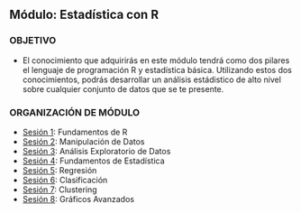  
## Módulo: Estadística con R

### OBJETIVO 
 - El conocimiento que adquirirás en este módulo tendrá como dos pilares el lenguaje de programación R y estadística básica. Utilizando estos dos conocimientos, podrás desarrollar un análisis estádistico de alto nivel sobre cualquier conjunto de datos que se te presente.



 ### ORGANIZACIÓN DE MÓDULO 
 
 - [Sesión 1](Sesion-01): Fundamentos de R
 - [Sesión 2](Sesion-02): Manipulación de Datos
 - [Sesión 3](Sesion-03): Análisis Exploratorio de Datos
 - [Sesión 4](Sesion-04): Fundamentos de Estadística
 - [Sesión 5](Sesion-05): Regresión
 - [Sesión 6](Sesion-06): Clasificación
 - [Sesión 7](Sesion-07): Clustering
 - [Sesión 8](Sesion-08): Gráficos Avanzados


